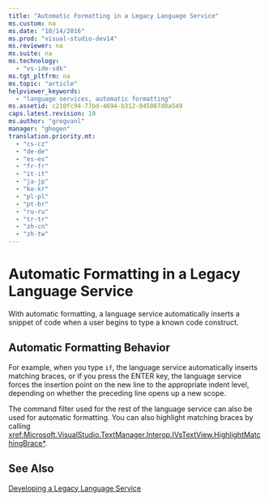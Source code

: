 ```yaml
---
title: "Automatic Formatting in a Legacy Language Service"
ms.custom: na
ms.date: "10/14/2016"
ms.prod: "visual-studio-dev14"
ms.reviewer: na
ms.suite: na
ms.technology: 
  - "vs-ide-sdk"
ms.tgt_pltfrm: na
ms.topic: "article"
helpviewer_keywords: 
  - "language services, automatic formatting"
ms.assetid: c210fc94-77bd-4694-b312-045087d8a549
caps.latest.revision: 10
ms.author: "gregvanl"
manager: "ghogen"
translation.priority.mt: 
  - "cs-cz"
  - "de-de"
  - "es-es"
  - "fr-fr"
  - "it-it"
  - "ja-jp"
  - "ko-kr"
  - "pl-pl"
  - "pt-br"
  - "ru-ru"
  - "tr-tr"
  - "zh-cn"
  - "zh-tw"
---
```

# Automatic Formatting in a Legacy Language Service
With automatic formatting, a language service automatically inserts a snippet of code when a user begins to type a known code construct.  
  
## Automatic Formatting Behavior  
 For example, when you type `if`, the language service automatically inserts matching braces, or if you press the ENTER key, the language service forces the insertion point on the new line to the appropriate indent level, depending on whether the preceding line opens up a new scope.  
  
 The command filter used for the rest of the language service can also be used for automatic formatting. You can also highlight matching braces by calling <xref:Microsoft.VisualStudio.TextManager.Interop.IVsTextView.HighlightMatchingBrace*>.  
  
## See Also  
 [Developing a Legacy Language Service](../extensibility/developing-a-legacy-language-service.md)